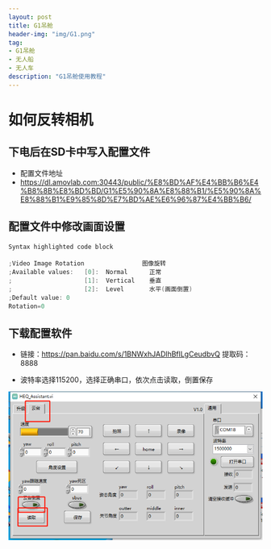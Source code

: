```yaml
---
layout: post
title: G1吊舱
header-img: "img/G1.png"
tag:
- G1吊舱
- 无人船
- 无人车
description: "G1吊舱使用教程"
---
```


# 如何反转相机

## 下电后在SD卡中写入配置文件

- 配置文件地址
- https://dl.amovlab.com:30443/public/%E8%BD%AF%E4%BB%B6%E4%B8%8B%E8%BD%BD/G1%E5%90%8A%E8%88%B1/%E5%90%8A%E8%88%B1%E9%85%8D%E7%BD%AE%E6%96%87%E4%BB%B6/

## 配置文件中修改画面设置

```cpp
Syntax highlighted code block

;Video Image Rotation           	 图像旋转
;Available values:   [0]:  Normal      正常
;	  	             [1]:  Vertical    垂直
;                    [2]:  Level       水平(画面倒置)
;Default value: 0
Rotation=0
```

## 下载配置软件


- 链接：https://pan.baidu.com/s/1BNWxhJADlhBflLgCeudbvQ
  提取码：8888

- 波特率选择115200，选择正确串口，依次点击读取，倒置保存

![](post_img/set.png "操作示例")
